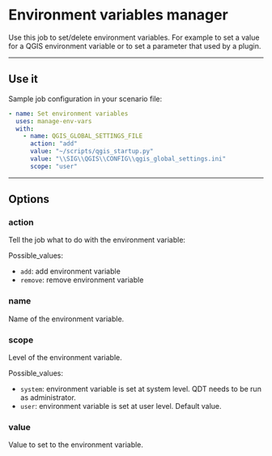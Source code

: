 # Environment variables manager

Use this job to set/delete environment variables. For example to set a value for a QGIS environment variable or to set a parameter that used by a plugin.

----

## Use it

Sample job configuration in your scenario file:

```yaml
- name: Set environment variables
  uses: manage-env-vars
  with:
    - name: QGIS_GLOBAL_SETTINGS_FILE
      action: "add"
      value: "~/scripts/qgis_startup.py"
      value: "\\SIG\\QGIS\\CONFIG\\qgis_global_settings.ini"
      scope: "user"
```

----

## Options

### action

Tell the job what to do with the environment variable:

Possible_values:

- `add`: add environment variable
- `remove`: remove environment variable

### name

Name of the environment variable.

### scope

Level of the environment variable.

Possible_values:

- `system`: environment variable is set at system level. QDT needs to be run as administrator.
- `user`: environment variable is set at user level. Default value.

### value

Value to set to the environment variable.
